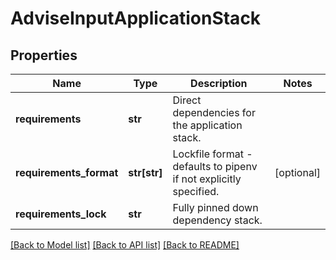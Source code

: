 # AdviseInputApplicationStack

## Properties
Name | Type | Description | Notes
------------ | ------------- | ------------- | -------------
**requirements** | **str** | Direct dependencies for the application stack. | 
**requirements_format** | **str[str]** | Lockfile format - defaults to pipenv if not explicitly specified.  | [optional] 
**requirements_lock** | **str** | Fully pinned down dependency stack. | 

[[Back to Model list]](../README.md#documentation-for-models) [[Back to API list]](../README.md#documentation-for-api-endpoints) [[Back to README]](../README.md)

